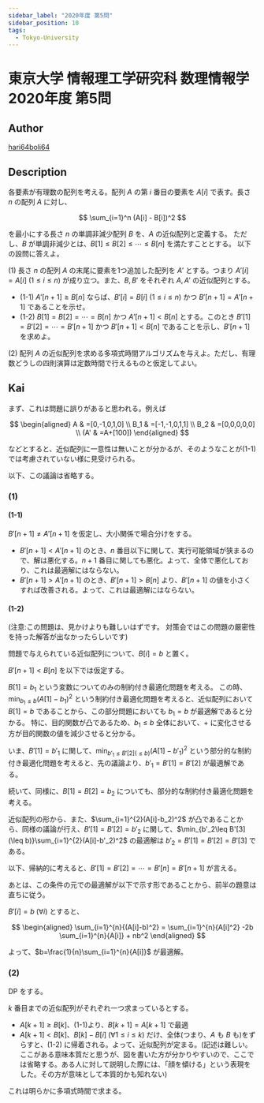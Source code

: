 ```yaml
---
sidebar_label: "2020年度 第5問"
sidebar_position: 10
tags:
  - Tokyo-University
---
```

# 東京大学 情報理工学研究科 数理情報学 2020年度 第5問

## **Author**
[hari64boli64](https://github.com/hari64boli64/GraduateSchoolEntranceExamination)

## **Description**
各要素が有理数の配列を考える。配列 $A$ の第 $i$ 番目の要素を $A[i]$ で表す。長さ $n$ の配列 $A$ に対し、

$$
\sum_{i=1}^n (A[i] - B[i])^2
$$

を最小にする長さ $n$ の単調非減少配列 $B$ を、$A$ の近似配列と定義する。
ただし、$B$ が単調非減少とは、$B[1] \leq B[2] \leq \cdots \leq B[n]$ を満たすこととする。
以下の設問に答えよ。

(1) 長さ $n$ の配列 $A$ の末尾に要素を1つ追加した配列を $A'$ とする。つまり $A'[i]=A[i] \ (1 \leq i \leq n)$ が成り立つ。また、$B, B'$ をそれぞれ $A, A'$ の近似配列とする。

- (1-1) $A'[n+1] \geq B[n]$ ならば、$B'[i]=B[i] \ (1 \leq i \leq n)$ かつ $B'[n+1]=A'[n+1]$ であることを示せ。
- (1-2) $B[1]=B[2]=\cdots =B[n]$ かつ $A'[n+1] < B[n]$ とする。このとき $B'[1] = B'[2] = \cdots = B'[n+1]$ かつ $B'[n+1] < B[n]$ であることを示し、$B'[n+1]$ を求めよ。

(2) 配列 $A$ の近似配列を求める多項式時間アルゴリズムを与えよ。ただし、有理数どうしの四則演算は定数時間で行えるものと仮定してよい。

## **Kai**
まず、これは問題に誤りがあると思われる。例えば

$$
\begin{aligned}
    A   & =[0,-1,0,1,0]  \\
    B_1 & =[-1,-1,0,1,1] \\
    B_2 & =[0,0,0,0,0]   \\
    (A' & =A+[100])
\end{aligned}
$$

などとすると、近似配列に一意性は無いことが分かるが、そのようなことが(1-1)では考慮されていない様に見受けられる。

以下、この議論は省略する。

### (1)
#### (1-1)
$B'[n+1] \neq A'[n+1]$ を仮定し、大小関係で場合分けをする。

- $B'[n+1] < A'[n+1]$ のとき、$n$ 番目以下に関して、実行可能領域が狭まるので、解は悪化する。$n+1$ 番目に関しても悪化。よって、全体で悪化しており、これは最適解にはならない。
- $B'[n+1] > A'[n+1]$ のとき、$B'[n+1]>B[n]$ より、$B'[n+1]$ の値を小さくすれば改善される。よって、これは最適解にはならない。

#### (1-2)
(注意:この問題は、見かけよりも難しいはずです。
対策会ではこの問題の厳密性を持った解答が出なかったらしいです)

問題で与えられている近似配列について、$B[i]=b$ と置く。

$B'[n+1]<B[n]$ を以下では仮定する。

$B[1]=b_1$ という変数についてのみの制約付き最適化問題を考える。
この時、$\min_{b_1\leq b}(A[1]-b_1)^2$ という制約付き最適化問題を考えると、近似配列において $B[1]=b$ であることから、この部分問題においても $b_1=b$ が最適解であると分かる。
特に、目的関数が凸であるため、$b_1 \leq b$ 全体において、$+$ に変化させる方が目的関数の値を減少させると分かる。

いま、$B'[1]=b'_1$ に関して、$\min_{b'_1 \leq B'[2] (\leq b)}(A[1]-b'_1)^2$ という部分的な制約付き最適化問題を考えると、先の議論より、$b'_1=B'[1]=B'[2]$ が最適解である。

続いて、同様に、$B[1]=B[2]=b_2$ についても、部分的な制約付き最適化問題を考える。

近似配列の形から、また、$\sum_{i=1}^{2}(A[i]-b_2)^2$ が凸であることから、同様の議論が行え、$B'[1]=B'[2]=b'_2$ に関して、$\min_{b'_2\leq B'[3](\leq b)}\sum_{i=1}^{2}(A[i]-b'_2)^2$ の最適解は $b'_2=B'[1]=B'[2]=B'[3]$ である。

以下、帰納的に考えると、$B'[1]=B'[2]=\cdots=B'[n]=B'[n+1]$ が言える。

あとは、この条件の元での最適解が以下で示す形であることから、前半の題意は直ちに従う。

$B'[i]=b \; (\forall i)$ とすると、

$$
\begin{aligned}
    \sum_{i=1}^{n}{(A[i]-b)^2} = \sum_{i=1}^{n}{A[i]^2} -2b \sum_{i=1}^{n}{A[i]} + nb^2
\end{aligned}
$$

よって、$b=\frac{1}{n}\sum_{i=1}^{n}{A[i]}$ が最適解。

### (2)
DP をする。

$k$ 番目までの近似配列がそれぞれ一つ求まっているとする。

- $A[k+1] \geq B[k]$、(1-1)より、$B[k+1]=A[k+1]$ で最適
- $A[k+1] < B[k]$、$B[k]-B[i] \; (\forall 1 \leq i \leq k)$ だけ、全体(つまり、$A$ も $B$ も)をずらすと、(1-2) に帰着される。よって、近似配列が定まる。(記述は難しい。ここがある意味本質だと思うが、図を書いた方が分かりやすいので、ここでは省略する。ある人に対して説明した際には、「顔を傾ける」という表現をした。その方が意味として本質的かも知れない)

これは明らかに多項式時間で求まる。